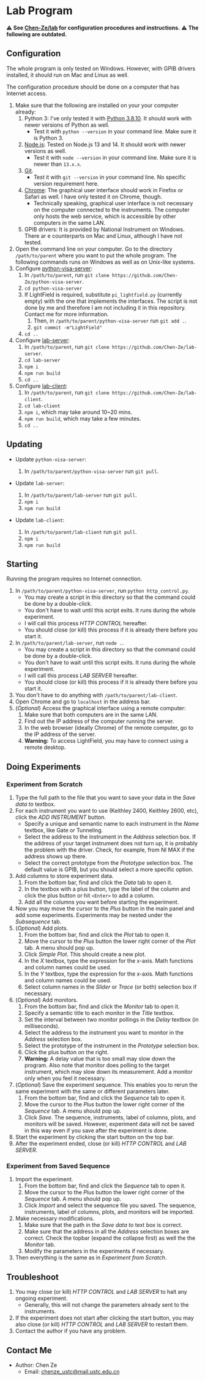 # Lab Program

:warning: **See [Chen-Ze/lab](https://github.com/Chen-Ze/lab) for configuration procedures and instructions.**
:warning: **The following are outdated.**

## Configuration

The whole program is only tested on Windows. However, with GPIB drivers installed, it should run on Mac and Linux as well.

The configuration procedure should be done on a computer that has Internet access.

1. Make sure that the following are installed on your your computer already:
     1. Python 3: I've only tested it with [Python 3.8.10](https://www.python.org/downloads/release/python-3810/). It should work with newer versions of Python as well.
        - Test it with `python --version` in your command line. Make sure it is Python 3.
     1. [Node.js](https://nodejs.org/en/download/): Tested on Node.js 13 and 14. It should work with newer versions as well.
        - Test it with `node --version` in your command line. Make sure it is newer than `13.x.x`.
     1. [Git](https://git-scm.com/).
        - Test it with `git --version` in your command line. No specific version requirement here.
   1. [Chrome](https://www.google.com/intl/en_sg/chrome/): The graphical user interface should work in Firefox or Safari as well. I have only tested it on Chrome, though.
      - Technically speaking, graphical user interface is not necessary on the computer connected to the instruments. The computer only hosts the web service, which is accessible by other computers in the same LAN.
   1. GPIB drivers: It is provided by National Instrument on Windows. There ar e counterparts on Mac and Linux, although I have not tested.
1. Open the command line on your computer. Go to the directory `/path/to/parent` where you want to put the whole program. The following commands runs on Windows as well as on Unix-like systems.
1. Configure [python-visa-server](https://github.com/Chen-Ze/python-visa-server):
   1. In `/path/to/parent`, run `git clone https://github.com/Chen-Ze/python-visa-server`.
   1. `cd python-visa-server`
   1. If LightField is required, substitute `pi_lightfield.py` (currently empty) with the one that implements the interfaces. The script is not done by me and therefore I am not including it in this repository. Contact me for more information.
      1. Then, in `/path/to/parent/python-visa-server` run `git add .`.
      1. `git commit -m"LightField"`
   1. `cd ..`
1. Configure [lab-server](https://github.com/Chen-Ze/lab-server):
   1. In `/path/to/parent`, run `git clone https://github.com/Chen-Ze/lab-server`.
   1. `cd lab-server`
   1. `npm i`
   1. `npm run build`
   1. `cd ..`
1. Configure [lab-client](https://github.com/Chen-Ze/lab-client):
   1. In `/path/to/parent`, run `git clone https://github.com/Chen-Ze/lab-client`.
   1. `cd lab-client`
   1. `npm i`, which may take around 10~20 mins.
   1. `npm run build`, which may take a few minutes.
   1. `cd ..`

## Updating

- Update `python-visa-server`:
  1. In `/path/to/parent/python-visa-server` run `git pull`.

- Update `lab-server`:
  1. In `/path/to/parent/lab-server` run `git pull`.
  2. `npm i`
  3. `npm run build`
- Update `lab-client`:
  1. In `/path/to/parent/lab-client` run `git pull`.
  2. `npm i`
  3. `npm run build`

## Starting

Running the program requires no Internet connection.

1. In `/path/to/parent/python-visa-server`, run `python http_control.py`.
   - You may create a script in this directory so that the command could be done by a double-click.
   - You don't have to wait until this script exits. It runs during the whole experiment.
   - I will call this process _HTTP CONTROL_ hereafter.
   - You should close (or kill) this process if it is already there before you start it.
2. In `/path/to/parent/lab-server`, run `node .`.
   - You may create a script in this directory so that the command could be done by a double-click.
   - You don't have to wait until this script exits. It runs during the whole experiment.
   - I will call this process _LAB SERVER_ hereafter.
   - You should close (or kill) this process if it is already there before you start it.
3. You don't have to do anything with `/path/to/parent/lab-client`.
4. Open Chrome and go to `localhost` in the address bar.
5. (_Optional_) Access the graphical interface using a remote computer:
   1. Make sure that both computers are in the same LAN.
   2. Find out the IP address of the computer running the server.
   3. In the web browser (ideally Chrome) of the remote computer, go to the IP address of the server.
   4. **Warning:** To access LightField, you may have to connect using a remote desktop.

## Doing Experiments

### Experiment from Scratch

1. Type the full path to the file that you want to save your data in the _Save data to_ textbox.
2. For each instrument you want to use (Keithley 2400, Keithley 2600, etc), click the _ADD INSTRUMENT_ button.
   - Specify a unique and semantic name to each instrument in the _Name_ textbox, like Gate or Tunneling.
   - Select the address to the instrument in the _Address_ selection box. If the address of your target instrument does not turn up, it is probably the problem with the driver. Check, for example, from NI MAX if the address shows up there.
   - Select the correct prototype from the _Prototype_ selection box. The default value is GPIB, but you should select a more specific option.
3. Add columns to store experiment data.
   1. From the bottom bar, find and click the _Data_ tab to open it.
   2. In the textbox with a plus button, type the label of the column and click the plus button or hit `<Enter>` to add a column.
   3. Add all the columns you want before starting the experiment.
4. Now you may move the cursor to the _Plus_ button in the main panel and add some experiments. Experiments may be nested under the _Subsequence_ tab.
5. (_Optional_) Add plots.
   1. From the bottom bar, find and click the _Plot_ tab to open it.
   2. Move the cursor to the _Plus_ button the lower right corner of the _Plot_ tab. A menu should pop up.
   3. Click _Simple Plot_. This should create a new plot.
   4. In the _X_ textbox, type the expression for the x-axis. Math functions and column names could be used.
   5. In the _Y_ textbox, type the expression for the x-axis. Math functions and column names could be used.
   6. Select column names in the _Slider_ or _Trace_ (or both) selection box if necessary.
6. (_Optional_) Add monitors.
   1. From the bottom bar, find and click the _Monitor_ tab to open it.
   2. Specify a semantic title to each monitor in the _Title_ textbox.
   3. Set the interval between two monitor pollings in the _Delay_ textbox (in milliseconds).
   4. Select the address to the instrument you want to monitor in the _Address_ selection box.
   5. Select the prototype of the instrument in the _Prototype_ selection box.
   6. Click the plus button on the right.
   7. **Warning:** A delay value that is too small may slow down the program. Also note that monitor does polling to the target instrument, which may slow down its measurement. Add a monitor only when you feel it necessary.
7. (_Optional_) Save the experiment sequence. This enables you to rerun the same experiment with the same or different parameters later.
   1. From the bottom bar, find and click the _Sequence_ tab to open it.
   2. Move the cursor to the _Plus_ button the lower right corner of the _Sequence_ tab. A menu should pop up.
   3. Click _Save_. The sequence, instruments, label of columns, plots, and monitors will be saved. However, experiment data will not be saved in this way even if you save after the experiment is done.
8. Start the experiment by clicking the start button on the top bar.
9. After the experiment ended, close (or kill) _HTTP CONTROL_ and _LAB SERVER_.

### Experiment from Saved Sequence

1. Import the experiment.
   1. From the bottom bar, find and click the _Sequence_ tab to open it.
   2. Move the cursor to the _Plus_ button the lower right corner of the _Sequence_ tab. A menu should pop up.
   3. Click _Import_ and select the sequence file you saved. The sequence, instruments, label of columns, plots, and monitors will be imported.
2. Make necessary modifications.
   1. Make sure that the path in the _Save data to_ text box is correct.
   2. Make sure that the address in all the _Address_ selection boxes are correct. Check the topbar (expand the collapse first) as well the the _Monitor_ tab.
   3. Modify the parameters in the experiments if necessary.
3. Then everything is the same as in _Experiment from Scratch_.

## Troubleshoot

1. You may close (or kill) _HTTP CONTROL_ and _LAB SERVER_ to halt any ongoing experiment.
   - Generally, this will not change the parameters already sent to the instruments.
2. If the experiment does not start after clicking the start button, you may also close (or kill) _HTTP CONTROL_ and _LAB SERVER_ to restart them.
3. Contact the author if you have any problem.

## Contact Me

- Author: Chen Ze
  - Email: chenze_ustc@mail.ustc.edu.cn
